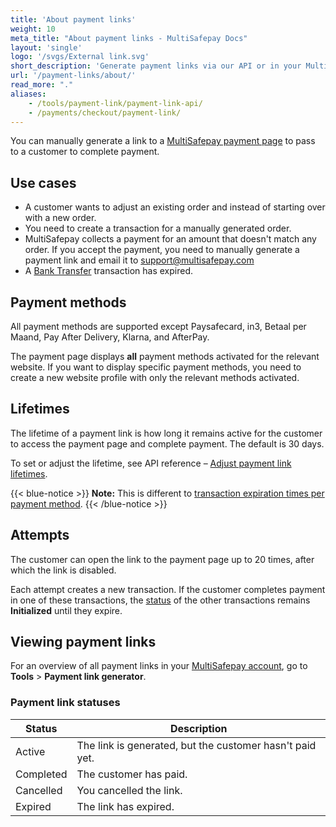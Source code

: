 ```yaml
---
title: 'About payment links'
weight: 10
meta_title: "About payment links - MultiSafepay Docs"
layout: 'single'
logo: '/svgs/External link.svg'
short_description: 'Generate payment links via our API or in your MultiSafepay account.'
url: '/payment-links/about/'
read_more: "."
aliases:
    - /tools/payment-link/payment-link-api/
    - /payments/checkout/payment-link/
---
```


You can manually generate a link to a [MultiSafepay payment page](/payment-pages/) to pass to a customer to complete payment. 

## Use cases 

- A customer wants to adjust an existing order and instead of starting over with a new order.
- You need to create a transaction for a manually generated order.
- MultiSafepay collects a payment for an amount that doesn't match any order. If you accept the payment, you need to manually generate a payment link and email it to <support@multisafepay.com>
- A [Bank Transfer](/payment-methods/bank-transfer/) transaction has expired.

## Payment methods

All payment methods are supported except Paysafecard, in3, Betaal per Maand, Pay After Delivery, Klarna, and AfterPay. 

The payment page displays **all** payment methods activated for the relevant website. If&nbsp;you want to display specific payment methods, you need to create a new website profile with only the relevant methods activated. 

## Lifetimes

The lifetime of a payment link is how long it remains active for the customer to access the payment page and complete payment. The default is 30 days. 

To set or adjust the lifetime, see API reference – [Adjust payment link lifetimes](/api/#adjust-payment-link-lifetimes).

{{< blue-notice >}} **Note:** This is different to [transaction expiration times per payment method](/developer/transaction-expiration/). {{< /blue-notice >}} 

## Attempts 
The customer can open the link to the payment page up to 20 times, after which the link is disabled.

Each attempt creates a new transaction. If the customer completes payment in one of these transactions, the [status](/about-payments/multisafepay-statuses/) of the other transactions remains **Initialized** until they expire.

## Viewing payment links

For an overview of all payment links in your [MultiSafepay account](https://merchant.multisafepay.com), go to **Tools** > **Payment link generator**.

### Payment link statuses

| Status | Description |
|---|---|
| Active | The link is generated, but the customer hasn't paid yet.  | 
| Completed | The customer has paid. | 
| Cancelled | You cancelled the link.| 
| Expired | The link has expired.  | 